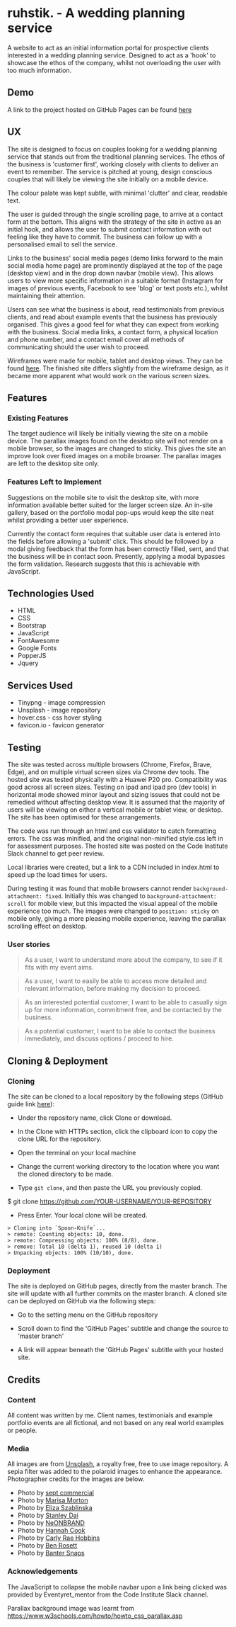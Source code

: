 # ruhstik. - A wedding planning service

A website to act as an initial information portal for prospective clients interested in a wedding planning service. Designed to act as a 'hook' to showcase the ethos of the company, whilst not overloading the user with too much information.

## Demo
A link to the project hosted on GitHub Pages can be found [here](https://wrengit.github.io/ruhstik/)

## UX
The site is designed to focus on couples looking for a wedding planning service that stands out from the traditional planning services. The ethos of the business is 'customer first', working closely with clients to deliver an event to remember. The service is pitched at young, design conscious couples that will likely be viewing the site initially on a mobile device.

The colour palate was kept subtle, with minimal 'clutter' and clear, readable text.

The user is guided through the single scrolling page, to arrive at a contact form at the bottom. This aligns with the strategy of the site in active as an initial hook, and allows the user to submit contact information with out feeling like they have to commit. The business can follow up with a personalised email to sell the service.

Links to the business' social media pages (demo links forward to the main social media home page) are prominently displayed at the top of the page (desktop view) and in the drop down navbar (mobile view). This allows users to view more specific information in a suitable format (Instagram for images of previous events, Facebook to see 'blog' or text posts etc.), whilst maintaining their attention.

Users can see what the business is about, read testimonials from previous clients, and read about example events that the business has previously organised. This gives a good feel for what they can expect from working with the business. Social media links, a contact form, a physical location and phone number, and a contact email cover all methods of communicating should the user wish to proceed.

Wireframes were made for mobile, tablet and desktop views. They can be found [here](https://github.com/wrengit/milestone1/blob/master/wireframes/milestone1wireframes.pdf).
The finished site differs slightly from the wireframe design, as it became more apparent what would work on the various screen sizes.

## Features
### Existing Features
The target audience will likely be initially viewing the site on a mobile device. The parallax images found on the desktop site will not render on a mobile browser, so the images are changed to sticky. This gives the site an improve look over fixed images on a mobile browser. The parallax images are left to the desktop site only.

### Features Left to Implement
Suggestions on the mobile site to visit the desktop site, with more information available better suited for the larger screen size. An in-site gallery, based on the portfolio modal pop-ups would keep the site neat whilst providing a better user experience.

Currently the contact form requires that suitable user data is entered into the fields before allowing a 'submit' click. This should be followed by a modal giving feedback that the form has been correctly filled, sent, and that the business will be in contact soon. Presently, applying a modal bypasses the form validation. Research suggests that this is achievable with JavaScript.

## Technologies Used
* HTML
* CSS
* Bootstrap
* JavaScript
* FontAwesome
* Google Fonts
* PopperJS
* Jquery

## Services Used
* Tinypng - image compression
* Unsplash - image repository
* hover.css - css hover styling
* favicon.io - favicon generator


## Testing
The site was tested across multiple browsers (Chrome, Firefox, Brave, Edge), and on multiple virtual screen sizes via Chrome dev tools. The hosted site was tested physically with a Huawei P20 pro. Compatibility was good across all screen sizes.
Testing on ipad and ipad pro (dev tools) in horizontal mode showed minor layout and sizing issues that could not be remedied without affecting desktop view. It is assumed that the majority of users will be viewing on either a vertical mobile or tablet view, or desktop. The site has been optimised for these arrangements.

The code was run through an html and css validator to catch formatting errors. The css was minified, and the original non-minified style.css left in for assessment purposes.
The hosted site was posted on the Code Institute Slack channel to get peer review.

Local libraries were created, but a link to a CDN included in index.html to speed up the load times for users.

During testing it was found that mobile browsers cannot render ```background-attachment: fixed```. Initially this was changed to ```background-attachment: scroll``` for mobile view, but this impacted the visual appeal of the mobile experience too much. The images were changed to ```position: sticky``` on mobile only, giving a more pleasing mobile experience, leaving the parallax scrolling effect on desktop.

### User stories
> As a user, I want to understand more about the company, to see if it fits with my event aims.

> As a user, I want to easily be able to access more detailed and relevant information, before making my decision to proceed.

> As an interested potential customer, I want to be able to casually sign up for more information, commitment free, and be contacted by the business.

> As a potential customer, I want to be able to contact the business immediately, and discuss options / proceed to hire.

## Cloning & Deployment

### Cloning
The site can be cloned to a local repository by the following steps (GitHub guide link [here](https://help.github.com/en/articles/cloning-a-repository)):

* Under the repository name, click Clone or download.

* In the Clone with HTTPs section, click the clipboard icon to copy the clone URL for the repository.

* Open the terminal on your local machine

* Change the current working directory to the location where you want the cloned directory to be made.

* Type ```git clone```, and then paste the URL you previously copied.

$ git clone https://github.com/YOUR-USERNAME/YOUR-REPOSITORY

* Press Enter. Your local clone will be created.

```
> Cloning into `Spoon-Knife`...
> remote: Counting objects: 10, done.
> remote: Compressing objects: 100% (8/8), done.
> remove: Total 10 (delta 1), reused 10 (delta 1)
> Unpacking objects: 100% (10/10), done.
```

### Deployment
The site is deployed on GitHub pages, directly from the master branch. The site will update with all further commits on the master branch. A cloned site can be deployed on GitHub via the following steps:

* Go to the setting menu on the GitHub repository

* Scroll down to find the 'GitHub Pages' subtitle and change the source to 'master branch'

* A link will appear beneath the 'GitHub Pages' subtitle with your hosted site.

## Credits

### Content
All content was written by me. Client names, testimonials and example portfolio events are all fictional, and not based on any real world examples or people.

### Media
All images are from [Unsplash](http://unsplash.com), a royalty free, free to use image repository. A sepia filter was added to the polaroid images to enhance the appearance. Photographer credits for the images are below.

* Photo by [sept commercial](https://unsplash.com/@septdoigt)
* Photo by [Marisa Morton](https://unsplash.com/@poemacollective)
* Photo by [Eliza Szablinska](https://unsplash.com/@liz_szablinska)
* Photo by [Stanley Dai](https://unsplash.com/@stanleydai)
* Photo by [NeONBRAND](https://unsplash.com/@neonbrand)
* Photo by [Hannah Cook](https://unsplash.com/@hanleigh)
* Photo by [Carly Rae Hobbins](https://unsplash.com/@carlyrae)
* Photo by [Ben Rosett](https://unsplash.com/@spiritvisionstudios)
* Photo by [Banter Snaps](https://unsplash.com/@bantersnaps)

### Acknowledgements
The JavaScript to collapse the mobile navbar upon a link being clicked was provided by Eventyret_mentor from the Code Institute Slack channel.

Parallax background image was learnt from https://www.w3schools.com/howto/howto_css_parallax.asp
